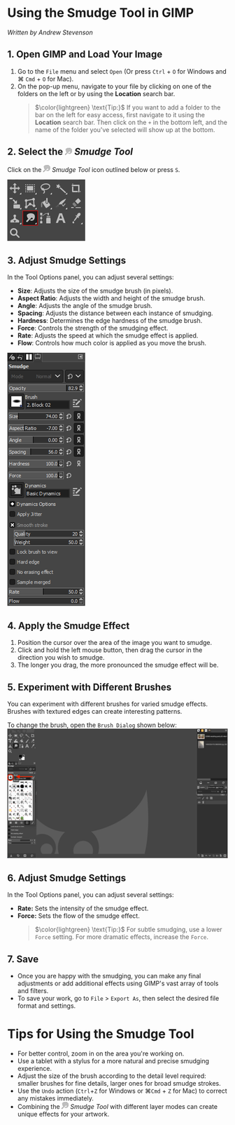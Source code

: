 # Using the Smudge Tool in GIMP

*Written by Andrew Stevenson*

## 1. Open GIMP and Load Your Image

1. Go to the `File` menu and select `Open` (Or press `Ctrl` + `O` for Windows and ⌘ `Cmd` + `O` for Mac). 
2. On the pop-up menu, navigate to your file by clicking on one of the folders on the left or by using the **Location** search bar.
    > $\color{lightgreen} \text{Tip:}$ If you want to add a folder to the bar on the left for easy access, first navigate to it using the **Location** search bar. Then click on the `+` in the bottom left, and the name of the folder you've selected will show up at the bottom.

## 2. Select the ![SmudgeTool.png](../images/SmudgeTool.png) *Smudge Tool*

Click on the ![SmudgeTool.png](../images/SmudgeTool.png) *Smudge Tool* icon outlined below or press `S`.

![Finding Smudge Tool](../images/FindingSmudgeTool.png)

## 3. Adjust Smudge Settings


In the Tool Options panel, you can adjust several settings:
  - **Size**: Adjusts the size of the smudge brush (in pixels).
  - **Aspect Ratio**: Adjusts the width and height of the smudge brush.
  - **Angle**: Adjusts the angle of the smudge brush.
  - **Spacing**: Adjusts the distance between each instance of smudging.
  - **Hardness**: Determines the edge hardness of the smudge brush.
  - **Force**: Controls the strength of the smudging effect.
  - **Rate**: Adjusts the speed at which the smudge effect is applied.
  - **Flow**: Controls how much color is applied as you move the brush.

![SmudgeToolSettings.png](../images/SmudgeToolSettings.png)

## 4. Apply the Smudge Effect

1. Position the cursor over the area of the image you want to smudge.
2. Click and hold the left mouse button, then drag the cursor in the direction you wish to smudge.
3. The longer you drag, the more pronounced the smudge effect will be.

## 5. Experiment with Different Brushes

You can experiment with different brushes for varied smudge effects. Brushes with textured edges can create interesting patterns.

To change the brush, open the `Brush Dialog` shown below:
![Selecting Smudge Tool](../images/SmudgeBlurDropdown.png)

## 6. Adjust Smudge Settings

In the Tool Options panel, you can adjust several settings:
- **Rate:** Sets the intensity of the smudge effect.
- **Force:** Sets the flow of the smudge effect.
  > $\color{lightgreen} \text{Tip:}$ For subtle smudging, use a lower `Force` setting. For more dramatic effects, increase the `Force`.

## 7. Save 

- Once you are happy with the smudging, you can make any final adjustments or add additional effects using GIMP's vast array of tools and filters.
- To save your work, go to `File` > `Export As`, then select the desired file format and settings.

# Tips for Using the Smudge Tool

- For better control, zoom in on the area you're working on.
- Use a tablet with a stylus for a more natural and precise smudging experience.
- Adjust the size of the brush according to the detail level required: smaller brushes for fine details, larger ones for broad smudge strokes.
- Use the `Undo` action (`Ctrl`+`Z` for Windows or ⌘`Cmd` + `Z` for Mac) to correct any mistakes immediately.
- Combining the ![SmudgeTool.png](../images/SmudgeTool.png) *Smudge Tool* with different layer modes can create unique effects for your artwork.


